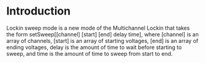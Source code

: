 # Introduction
Lockin sweep mode is a new mode of the Multichannel Lockin that takes the form setSweep[[channel] [start] [end] delay time], where [channel] is an array of channels, [start] is an array of starting voltages, [end] is an array of ending voltages, delay is the amount of time to wait before starting to sweep, and time is the amount of time to sweep from start to end.

